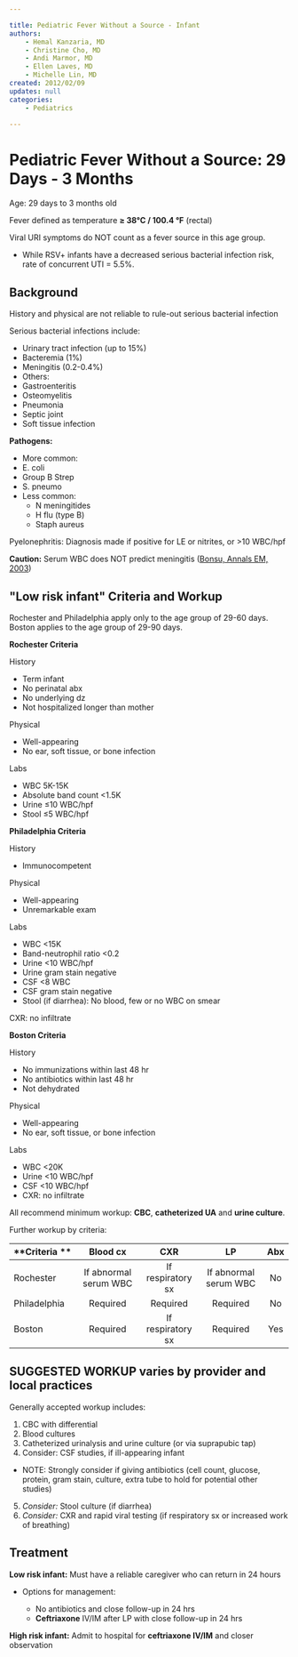 ```yaml
---

title: Pediatric Fever Without a Source - Infant
authors:
    - Hemal Kanzaria, MD
    - Christine Cho, MD
    - Andi Marmor, MD
    - Ellen Laves, MD
    - Michelle Lin, MD
created: 2012/02/09
updates: null
categories:
    - Pediatrics

---
```


# Pediatric Fever Without a Source: 29 Days - 3 Months

Age: 29 days to 3 months old

Fever defined as temperature **≥ 38°C / 100.4 °F** (rectal)

Viral URI symptoms do NOT count as a fever source in this age group. 

-   While RSV+ infants have a decreased serious bacterial infection risk, rate of concurrent UTI = 5.5%.

## Background

History and physical are not reliable to rule-out serious bacterial infection

Serious bacterial infections include:
-   Urinary tract infection (up to 15%)
-   Bacteremia (1%)
-   Meningitis (0.2-0.4%)
-   Others:
  - Gastroenteritis
  - Osteomyelitis
  - Pneumonia
  - Septic joint
  - Soft tissue infection

**Pathogens:** 
-  More common:
  - E. coli
  - Group B Strep
  - S. pneumo
- Less common:
  -   N meningitides
  -   H flu (type B)
  -   Staph aureus

Pyelonephritis: Diagnosis made if positive for LE or nitrites, or &gt;10 WBC/hpf

**Caution:** Serum WBC does NOT predict meningitis ([Bonsu, Annals EM, 2003](http://www.annemergmed.com/article/S0196-0644(02)84932-0/abstract))

## "Low risk infant" Criteria and Workup

Rochester and Philadelphia apply only to the age group of 29-60 days. Boston applies to the age group of 29-90 days.

**Rochester Criteria**

History
- Term infant
- No perinatal abx
- No underlying dz
- Not hospitalized longer than mother

Physical
- Well-appearing
- No ear, soft tissue, or bone infection

Labs
- WBC 5K-15K
- Absolute band count&nbsp;&lt;1.5K
- Urine ≤10 WBC/hpf
- Stool ≤5 WBC/hpf

**Philadelphia Criteria**

History
- Immunocompetent

Physical
- Well-appearing
- Unremarkable exam

Labs
- WBC &lt;15K
- Band-neutrophil ratio &lt;0.2
- Urine &lt;10 WBC/hpf
- Urine gram stain negative
- CSF &lt;8 WBC
- CSF gram stain negative
- Stool (if diarrhea): No blood, few or no WBC on smear

CXR: no infiltrate

**Boston Criteria**

History
- No immunizations within last 48 hr
- No antibiotics within last 48 hr
- Not dehydrated

Physical
- Well-appearing
- No ear, soft tissue, or bone infection

Labs
- WBC &lt;20K
- Urine &lt;10 WBC/hpf
- CSF &lt;10 WBC/hpf
- CXR: no infiltrate


All recommend minimum workup: **CBC**, **catheterized UA** and **urine culture**. 

Further workup by criteria:

| **Criteria ** | **Blood cx** | **CXR**    | **LP**      | **Abx** |
|---------------|:--------------:|:------------:|:-------------:|:---------:|
| Rochester     | If abnormal serum WBC  | If respiratory sx | If abnormal serum WBC | No     |
| Philadelphia  | Required     | Required   | Required    | No      |
| Boston        | Required     | If respiratory sx | Required    | Yes     |

## SUGGESTED WORKUP varies by provider and local practices

Generally accepted workup includes:

1. CBC with differential
2. Blood cultures
3. Catheterized urinalysis and urine culture (or via suprapubic tap)
4. Consider: CSF studies, if ill-appearing infant
  - NOTE: Strongly consider if giving antibiotics (cell count, glucose, protein, gram stain, culture, extra tube to hold for potential other studies)
5. *Consider:* Stool culture (if diarrhea)
5. *Consider:* CXR and rapid viral testing (if respiratory sx or increased work of breathing)

## Treatment

**Low risk infant:** Must have a reliable caregiver who can return in 24 hours

- Options for management:

  - No antibiotics and close follow-up in 24 hrs
  - **<span class="drug">Ceftriaxone</span>** IV/IM after LP with close follow-up in 24 hrs

**High risk infant:** Admit to hospital for **<span class="drug">ceftriaxone</span> IV/IM** and closer observation
